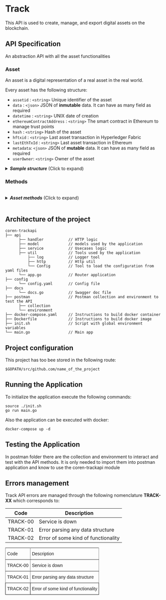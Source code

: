 # Track

This API is used to create, manage, and export digital assets on the blockchain.

## API Specification

An abstraction API with all the asset functionalities
### Asset
An asset is a digital representation of a real asset in the real world. 

Every asset has the following structure:

- `assetid` :  `<string>` Unique identifier of the asset 
- `data`    :  `<json>`   JSON of **inmutable** data. It can have as many field as required
- `datetime` :  `<string>` UNIX date of creation
- `ethereumContractAddress` :  `<string>` The smart contract in Ethereum to manage trust points
- `hash` :  `<string>` Hash of the asset
- `hftxid` :  `<string>` Last asset transaction in Hyperledger Fabric
- `lastEthTxId` :  `<string>` Last asset transaction in Ethereum
- `metadata`:  `<json>`   JSON of **mutable** data. It can have as many field as required
- `userOwner`:  `<string>` Owner of the asset

<details>
  <summary><em><strong>Sample structure</strong></em> (Click to expand)</summary>

```js
{
    "assetid": "exampleAsset",
    "data": {
      "position": {
        "x": "53",
        "y": "22"
      }
    },
    "datetime": 1558009289,
    "ethereumContractAddress": "0xeE83b6D6dc84fa0c91A6f99931f6CF29F6B7ea3b",
    "hash": "oCZygxQBp5HBVm+SSUCCrgJfV3+CeghOzV9m+UxDsY8=",
    "hftxid": "d249f267fd2dd58b6bff9d6780d31f3a04ab3a8c5b340b39ab48aed8fac55d05",
    "lastEthTxId": "0x6d9f4bb3fb67cc451758097c928777aa8adccb6c8a6e59c2c5bc9360208cc8b49",
    "metadata": {
      "color": "red"
    },
    "userOwner": "test:org1MSP"
}

```
</details> 

### Methods
<br>

<details>
  <summary><em><strong> Asset methods</strong></em> (Click to expand)</summary>

---

####     POST -  `/asset/create` 
Ceate a digital asset on a Blockchain. 

*Input*
- `assetid` :  `<string>` Unique identifier of the asset
- `data`    :  `<json>` JSON of **inmutable** data. It can have as many field as required
- `metadata`:  `<json>` JSON of **mutable** data. It can have as many field as required

<details>
  <summary><em><strong>Sample structure</strong></em> (Click to expand)</summary>

```js
{
    "assetid": "exampleAsset2",
    "data": {
      "color": "red"
    },
    "metadata" : {
      "position":{
        "x": 23.34,
        "y": -24.22
      }
    }
    }
}
```
</details> 

*Output*
- `asset`    :  `<json>` 

<details>
  <summary><em><strong>Sample structure</strong></em> (Click to expand)</summary>

```js
{
  "output": {
    "assetid": "exampleAsset",
    "data": {
      "color": "red"
    },
    "datetime": 1559820650,
    "ethereumContractAddress": "0xeE83b6D6dc84fa0c91A6f99931f6CF29F6B7ea3b",
    "hash": "oCZygxQBp5HBVm+SSUCCrgJfV3+CeghOzV9m+UxDsY8=",
    "hftxid": "d249f267fd2dd58b6bff9d6780d31f3a04ab3a8c5b340b39ab48aed8fac55d05",
    "lastEthTxId": "",
    "metadata": {
      "position": {
        "x": 23.34,
        "y": -24.22
      }
    }
    "userOwner": "test:org1MSP"
  }
}
```
</details> 

---

####    GET     -   `/asset/{assetId}`  


Get asset from the blockchain identified by assetId

*Input*
- `assetid` :  `<string>` Unique identifier of the asset
  
*Output*
- `asset`    :  `<json>` 

<details>
  <summary><em><strong>Sample structure</strong></em> (Click to expand)</summary>

```js
{
  "output": {
    "assetid": "exampleAsset",
    "data": {
      "color": "red"
    },
    "datetime": 1559820650,
    "ethereumContractAddress": "0xeE83b6D6dc84fa0c91A6f99931f6CF29F6B7ea3b",
    "hash": "oCZygxQBp5HBVm+SSUCCrgJfV3+CeghOzV9m+UxDsY8=",
    "hftxid": "d249f267fd2dd58b6bff9d6780d31f3a04ab3a8c5b340b39ab48aed8fac55d05",
    "lastEthTxId": "",
    "metadata": {
      "position": {
        "x": 23.34,
        "y": -24.22
      }
    }
    "userOwner": "test:org1MSP"
  }
}
```
</details> 

---

####   GET  -     `/asset/{assetId}/transactions`  

Get all transactions for the whole lifecycle of the asset

*Input*
- `assetid` :  `<string>` Unique identifier of the asset

*Output*
- `args`    :  `<string>` A list of all transactions

<details>
  <summary><em><strong>Sample structure</strong></em> (Click to expand)</summary>

```js
{
  "output": [
    {
      "assetid": "exampleAsset",
      "data": {
        "color": "red"
      },
      "datetime": 1559820650,
      "ethereumContractAddress": "0xeE83b6D6dc84fa0c91A6f99931f6CF29F6B7ea3b",
      "hash": "oCZygxQBp5HBVm+SSUCCrgJfV3+CeghOzV9m+UxDsY8=",
      "hftxid": "d249f267fd2dd58b6bff9d6780d31f3a04ab3a8c5b340b39ab48aed8fac55d05",
      "lastEthTxId": "",
      "metadata": {
        "position": {
          "x": 23.34,
          "y": -24.22
        }
      }
      "userOwner": "test:org1MSP"
      },
    {
      "assetid": "exampleAsset",
      "data": {
        "color": "red"
      },
      "datetime": 1559820650,
      "ethereumContractAddress": "0xeE83b6D6dc84fa0c91A6f99931f6CF29F6B7ea3b",
      "hash": "zCZygxQBp5HBVm+SSUCCrgJfV3+CegaOzV9m+UxDsY8=",
      "hftxid": "d249f267fd2dd58b6bff9d6780d31f3a04ab3a8c5b340b39ab48aed8fac55d06",
      "lastEthTxId": "",
      "metadata": {
        "position": {
          "x": 98.35,
          "y": -12.32
        }
      },
      "userOwner": "test:org1MSP"
    }
  ]
}

```
</details>

---

####   POST     - `/asset/{assetId}/transfer`  

Transfer the ownership of the asset. The user has to be the owner of the asset.

*Input*
- `assetid` :  `<string>` Unique identifier of the asset
- `destinationId` :  `<string>` The destination owner

<details>
  <summary><em><strong>Sample structure</strong></em> (Click to expand)</summary>

```js
{
  "destinationId": "bteam",
}
```
</details> 

*Output*
- `asset`    :  `<json>` 

<details>
  <summary><em><strong>Sample structure</strong></em> (Click to expand)</summary>

```js
{
  "output": {
    "assetid": "exampleAsset",
    "data": {
      "color": "red"
    },
    "datetime": 1559820650,
    "ethereumContractAddress": "0xeE83b6D6dc84fa0c91A6f99931f6CF29F6B7ea3b",
    "hash": "oCZygxQBp5HBVm+SSUCCrgJfV3+CeghOzV9m+UxDsY8=",
    "hftxid": "d249f267fd2dd58b6bff9d6780d31f3a04ab3a8c5b340b39ab48aed8fac55d05",
    "lastEthTxId": "",
    "metadata": {
      "position": {
        "x": 23.34,
        "y": -24.22
      }
    }
    "userOwner": "bteam"
  }
}
```
</details>

---

####  POST    `/asset/{assetId}/update`  

Updates the **mutable** ("metadata") of an asset
*Input*
- `assetid` :  `<string>` Unique identifier of the asset
- `metadata`:  `<json>` JSON of **mutable** data. It can have as many field as required

<details>
  <summary><em><strong>Sample structure</strong></em> (Click to expand)</summary>

```js
{
  "metadata": {
    "position": {
      "x": 98.35,
      "y": -12.32
    }
  }
}
```
</details> 

*Output*
- `asset`    :  `<json>` 

<details>
  <summary><em><strong>Sample structure</strong></em> (Click to expand)</summary>

```js
{
  "output": {
    {
      "assetid": "exampleAsset",
      "data": {
        "color": "red"
      },
      "datetime": 1559820650,
      "ethereumContractAddress": "0xeE83b6D6dc84fa0c91A6f99931f6CF29F6B7ea3b",
      "hash": "zCZygxQBp5HBVm+SSUCCrgJfV3+CegaOzV9m+UxDsY8=",
      "hftxid": "d249f267fd2dd58b6bff9d6780d31f3a04ab3a8c5b340b39ab48aed8fac55d06",
      "lastEthTxId": "",
      "metadata": {
        "position": {
          "x": 98.35,
          "y": -12.32
        }
      },
      "userOwner": "test:org1MSP"
    }
  }
}
```
</details> 

---

#### GET   -    `/assets`  

Lists all the assets of a user

*Input*
 N/A. It returns all the assets which belong to the login user

*Output*
- `assetList`    :  `<json>` 

<details>
  <summary><em><strong>Sample structure</strong></em> (Click to expand)</summary>

```js
{
  "output": [
    "exampleAsset",
    "exampleAsset110",
    "exampleAsset133"
  ]
}
```
</details>
</details> 
<br>

## Architecture of the project
```
coren-trackapi
├── api
      ├── handler           // HTTP logic
      ├── model             // models used by the application
      ├── service           // Usecases logic
      ├── util              // Tools used by the application
          ├── log           // Logger tool
          ├── http          // Http util
          └── Config        // Tool to load the configuration from yaml files
      └── app.go            // Router application
├── config
      └── config.yaml       // Config file
├── docs
      └── docs.go           // Swagger doc file
├── postman                 // Postman collection and environment to test the API
      ├── collection    
      └── environment
├── docker-compose.yaml     // Instructions to build docker container
├── Dockerfile              // Instructions to build docker image
├── init.sh                 // Script with global environment variables
└── main.go                 // Main app
 ```   

## Project configuration
This project has too bee stored in the following route:
```
$GOPATH/src/github.com/name_of_the_project
```

## Running the Application
To initialize the application execute the following commands:
```
source ./init.sh
go run main.go
```

Also the application can be executed with docker:
```
docker-compose up -d
```

## Testing the Application
In postman folder there are the collection and environment to interact and test with the API methods. It is only needed to import them into postman application and know to use the coren-trackapi module

## Errors management
  
  Track API errors are managed through the following nomenclature **TRACK-XX** which corresponds to:<br>


  | Code 	| Description 	|
|:-----:	|-----------------------------------------------------------------------	|
| TRACK-00 	| Service is down 	|
| TRACK-01 	| Error parsing any data structure 	|
| TRACK-02 	| Error of some kind of functionality 	|


<style type="text/css">
.tg  {border-collapse:collapse;border-spacing:0;}
.tg td{font-family:Arial, sans-serif;font-size:14px;padding:10px 5px;border-style:solid;border-width:1px;overflow:hidden;word-break:normal;border-color:black;}
.tg th{font-family:Arial, sans-serif;font-size:14px;font-weight:normal;padding:10px 5px;border-style:solid;border-width:1px;overflow:hidden;word-break:normal;border-color:black;}
.tg .tg-0pky{border-color:inherit;text-align:left;vertical-align:top}
.tg .tg-0lax{text-align:left;vertical-align:top}
</style>
<table class="tg">
  <tr>
    <th class="tg-0pky">Code</th>
    <th class="tg-0pky">Description</th>
  </tr>
  <tr>
    <td class="tg-0pky">TRACK-00</td>
    <td class="tg-0pky">Service is down</td>
  </tr>
  <tr>
    <td class="tg-0pky">TRACK-01</td>
    <td class="tg-0pky">Error parsing any data structure</td>
  </tr>
  <tr>
    <td class="tg-0lax">TRACK-02</td>
    <td class="tg-0lax">Error of some kind of functionality</td>
  </tr>
</table>